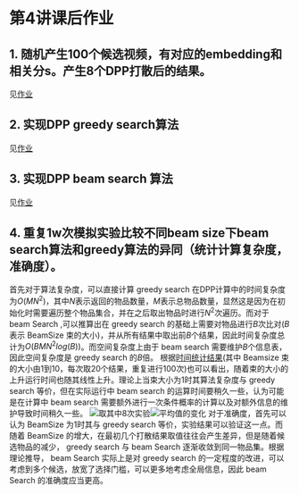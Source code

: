 # 第4讲课后作业
## 1. 随机产生100个候选视频，有对应的embedding和相关分s。产生8个DPP打散后的结果。
见[作业](https://github.com/GGsimidaRazer/TikTok-summer-school/blob/main/%E7%AC%AC%E5%9B%9B%E8%AE%B2%E8%AF%BE%E5%90%8E%E4%BD%9C%E4%B8%9A.ipynb)
## 2. 实现DPP greedy search算法
见[作业](https://github.com/GGsimidaRazer/TikTok-summer-school/blob/main/%E7%AC%AC%E5%9B%9B%E8%AE%B2%E8%AF%BE%E5%90%8E%E4%BD%9C%E4%B8%9A.ipynb)
## 3. 实现DPP beam search 算法
见[作业](https://github.com/GGsimidaRazer/TikTok-summer-school/blob/main/%E7%AC%AC%E5%9B%9B%E8%AE%B2%E8%AF%BE%E5%90%8E%E4%BD%9C%E4%B8%9A.ipynb)
## 4. 重复1w次模拟实验比较不同beam size下beam search算法和greedy算法的异同（统计计算复杂度，准确度）。
  首先对于算法复杂度，可以直接计算 greedy search 在DPP计算中的时间复杂度为$O(MN^2)$，其中$N$表示返回的物品数量，$M$表示总物品数量，显然这是因为在初始化时需要遍历整个物品集合，并在之后取出物品时进行$N^2$次遍历。而对于 beam Search ,可以推算出在 greedy search 的基础上需要对物品进行$B$次比对($B$表示 BeamSize 束的大小)，并从所有结果中取出前$B$个结果，因此时间复杂度总计为$O(BMN^2log(B))$。而空间复杂度上由于 beam search 需要维护$B$个信息表，因此空间复杂度是 greedy search 的$B$倍。
根据[时间统计结果]()(其中 Beamsize 束的大小由1到10，每次取20个结果，重复进行100次)也可以看出，随着束的大小的上升运行时间也随其线性上升。理论上当束大小为1时其算法复杂度与 greedy search 等价，但在实际运行中 beam search 的运算时间要稍久一些，认为可能是在计算中 beam search 需要额外进行一次条件概率的计算以及对额外信息的维护导致时间稍久一些。
![取其中8次实验](#pic_center)![平均值的变化](#pic_center)
  对于准确度，首先可以认为 BeamSize 为1时其与 greedy search 等价，实验结果可以验证这一点。而随着 BeamSize 的增大，在最初几个打散结果取值往往会产生差异，但是随着候选物品的减少， greedy search 与 beam Search 逐渐收敛到同一物品集。根据理论推导， beam Search 实际上是对 greedy search 的一定程度的改进，可以考虑到多个候选，放宽了选择门槛，可以更多地考虑全局信息，因此 beam Search 的准确度应当更高。
